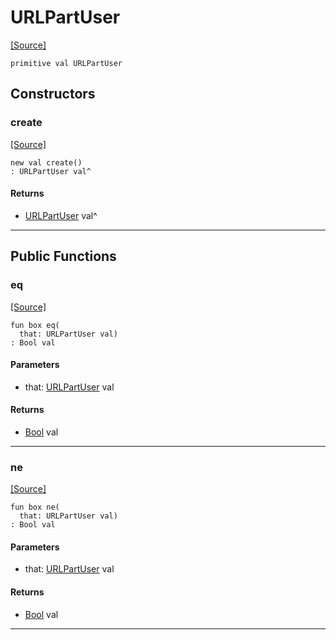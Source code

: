 # URLPartUser
<span class="source-link">[[Source]](src/server/url_encode.md#L1)</span>
```pony
primitive val URLPartUser
```

## Constructors

### create
<span class="source-link">[[Source]](src/server/url_encode.md#L1)</span>


```pony
new val create()
: URLPartUser val^
```

#### Returns

* [URLPartUser](server-URLPartUser.md) val^

---

## Public Functions

### eq
<span class="source-link">[[Source]](src/server/url_encode.md#L2)</span>


```pony
fun box eq(
  that: URLPartUser val)
: Bool val
```
#### Parameters

*   that: [URLPartUser](server-URLPartUser.md) val

#### Returns

* [Bool](builtin-Bool.md) val

---

### ne
<span class="source-link">[[Source]](src/server/url_encode.md#L2)</span>


```pony
fun box ne(
  that: URLPartUser val)
: Bool val
```
#### Parameters

*   that: [URLPartUser](server-URLPartUser.md) val

#### Returns

* [Bool](builtin-Bool.md) val

---

